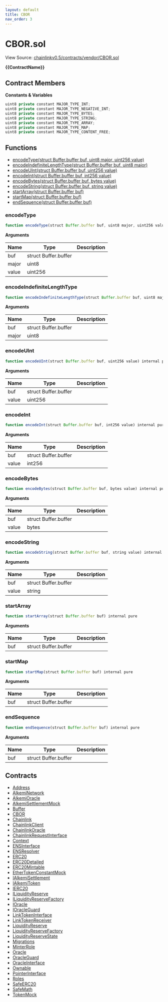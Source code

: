 ```yaml
---
layout: default
title: CBOR
nav_order: 3
---
```


# CBOR.sol

View Source: [chainlinkv0.5/contracts/vendor/CBOR.sol](../chainlinkv0.5/contracts/vendor/CBOR.sol)

**{{ContractName}}**

## Contract Members
**Constants & Variables**

```js
uint8 private constant MAJOR_TYPE_INT;
uint8 private constant MAJOR_TYPE_NEGATIVE_INT;
uint8 private constant MAJOR_TYPE_BYTES;
uint8 private constant MAJOR_TYPE_STRING;
uint8 private constant MAJOR_TYPE_ARRAY;
uint8 private constant MAJOR_TYPE_MAP;
uint8 private constant MAJOR_TYPE_CONTENT_FREE;

```

## Functions

- [encodeType(struct Buffer.buffer buf, uint8 major, uint256 value)](#encodetype)
- [encodeIndefiniteLengthType(struct Buffer.buffer buf, uint8 major)](#encodeindefinitelengthtype)
- [encodeUInt(struct Buffer.buffer buf, uint256 value)](#encodeuint)
- [encodeInt(struct Buffer.buffer buf, int256 value)](#encodeint)
- [encodeBytes(struct Buffer.buffer buf, bytes value)](#encodebytes)
- [encodeString(struct Buffer.buffer buf, string value)](#encodestring)
- [startArray(struct Buffer.buffer buf)](#startarray)
- [startMap(struct Buffer.buffer buf)](#startmap)
- [endSequence(struct Buffer.buffer buf)](#endsequence)

### encodeType

```js
function encodeType(struct Buffer.buffer buf, uint8 major, uint256 value) private pure
```

**Arguments**

| Name        | Type           | Description  |
| ------------- |------------- | -----|
| buf | struct Buffer.buffer |  | 
| major | uint8 |  | 
| value | uint256 |  | 

### encodeIndefiniteLengthType

```js
function encodeIndefiniteLengthType(struct Buffer.buffer buf, uint8 major) private pure
```

**Arguments**

| Name        | Type           | Description  |
| ------------- |------------- | -----|
| buf | struct Buffer.buffer |  | 
| major | uint8 |  | 

### encodeUInt

```js
function encodeUInt(struct Buffer.buffer buf, uint256 value) internal pure
```

**Arguments**

| Name        | Type           | Description  |
| ------------- |------------- | -----|
| buf | struct Buffer.buffer |  | 
| value | uint256 |  | 

### encodeInt

```js
function encodeInt(struct Buffer.buffer buf, int256 value) internal pure
```

**Arguments**

| Name        | Type           | Description  |
| ------------- |------------- | -----|
| buf | struct Buffer.buffer |  | 
| value | int256 |  | 

### encodeBytes

```js
function encodeBytes(struct Buffer.buffer buf, bytes value) internal pure
```

**Arguments**

| Name        | Type           | Description  |
| ------------- |------------- | -----|
| buf | struct Buffer.buffer |  | 
| value | bytes |  | 

### encodeString

```js
function encodeString(struct Buffer.buffer buf, string value) internal pure
```

**Arguments**

| Name        | Type           | Description  |
| ------------- |------------- | -----|
| buf | struct Buffer.buffer |  | 
| value | string |  | 

### startArray

```js
function startArray(struct Buffer.buffer buf) internal pure
```

**Arguments**

| Name        | Type           | Description  |
| ------------- |------------- | -----|
| buf | struct Buffer.buffer |  | 

### startMap

```js
function startMap(struct Buffer.buffer buf) internal pure
```

**Arguments**

| Name        | Type           | Description  |
| ------------- |------------- | -----|
| buf | struct Buffer.buffer |  | 

### endSequence

```js
function endSequence(struct Buffer.buffer buf) internal pure
```

**Arguments**

| Name        | Type           | Description  |
| ------------- |------------- | -----|
| buf | struct Buffer.buffer |  | 

## Contracts

* [Address](Address.md)
* [AlkemiNetwork](AlkemiNetwork.md)
* [AlkemiOracle](AlkemiOracle.md)
* [AlkemiSettlementMock](AlkemiSettlementMock.md)
* [Buffer](Buffer.md)
* [CBOR](CBOR.md)
* [Chainlink](Chainlink.md)
* [ChainlinkClient](ChainlinkClient.md)
* [ChainlinkOracle](ChainlinkOracle.md)
* [ChainlinkRequestInterface](ChainlinkRequestInterface.md)
* [Context](Context.md)
* [ENSInterface](ENSInterface.md)
* [ENSResolver](ENSResolver.md)
* [ERC20](ERC20.md)
* [ERC20Detailed](ERC20Detailed.md)
* [ERC20Mintable](ERC20Mintable.md)
* [EtherTokenConstantMock](EtherTokenConstantMock.md)
* [IAlkemiSettlement](IAlkemiSettlement.md)
* [IAlkemiToken](IAlkemiToken.md)
* [IERC20](IERC20.md)
* [ILiquidityReserve](ILiquidityReserve.md)
* [ILiquidityReserveFactory](ILiquidityReserveFactory.md)
* [IOracle](IOracle.md)
* [IOracleGuard](IOracleGuard.md)
* [LinkTokenInterface](LinkTokenInterface.md)
* [LinkTokenReceiver](LinkTokenReceiver.md)
* [LiquidityReserve](LiquidityReserve.md)
* [LiquidityReserveFactory](LiquidityReserveFactory.md)
* [LiquidityReserveState](LiquidityReserveState.md)
* [Migrations](Migrations.md)
* [MinterRole](MinterRole.md)
* [Oracle](Oracle.md)
* [OracleGuard](OracleGuard.md)
* [OracleInterface](OracleInterface.md)
* [Ownable](Ownable.md)
* [PointerInterface](PointerInterface.md)
* [Roles](Roles.md)
* [SafeERC20](SafeERC20.md)
* [SafeMath](SafeMath.md)
* [TokenMock](TokenMock.md)
